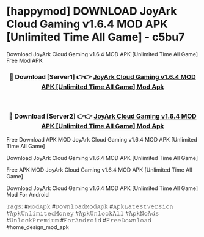 # [happymod] DOWNLOAD JoyArk Cloud Gaming v1.6.4 MOD APK [Unlimited Time All Game] - c5bu7
Download JoyArk Cloud Gaming v1.6.4 MOD APK [Unlimited Time All Game] Free Mod APK

<div align="center">
<h3>🔴 Download [Server1] 👉👉 <a href="https://apk-comot.site?title=JoyArk_Cloud_Gaming_v1.6.4_MOD_APK_[Unlimited_Time_All_Game]">JoyArk Cloud Gaming v1.6.4 MOD APK [Unlimited Time All Game] Mod Apk</a></h3><br>

<h3>🔴 Download [Server2] 👉👉 <a href="https://apk-comot.site?title=JoyArk_Cloud_Gaming_v1.6.4_MOD_APK_[Unlimited_Time_All_Game]">JoyArk Cloud Gaming v1.6.4 MOD APK [Unlimited Time All Game] Mod Apk</a></h3>
</div>


Free Download APK MOD JoyArk Cloud Gaming v1.6.4 MOD APK [Unlimited Time All Game]

Download JoyArk Cloud Gaming v1.6.4 MOD APK [Unlimited Time All Game] 

Free APK MOD JoyArk Cloud Gaming v1.6.4 MOD APK [Unlimited Time All Game] 

Download JoyArk Cloud Gaming v1.6.4 MOD APK [Unlimited Time All Game] Mod For Android

𝚃𝚊𝚐𝚜: #𝙼𝚘𝚍𝙰𝚙𝚔 #𝙳𝚘𝚠𝚗𝚕𝚘𝚊𝚍𝙼𝚘𝚍𝙰𝚙𝚔 #𝙰𝚙𝚔𝙻𝚊𝚝𝚎𝚜𝚝𝚅𝚎𝚛𝚜𝚒𝚘𝚗 #𝙰𝚙𝚔𝚄𝚗𝚕𝚒𝚖𝚒𝚝𝚎𝚍𝙼𝚘𝚗𝚎𝚢 #𝙰𝚙𝚔𝚄𝚗𝚕𝚘𝚌𝚔𝙰𝚕𝚕 #𝙰𝚙𝚔𝙽𝚘𝙰𝚍𝚜 #𝚄𝚗𝚕𝚘𝚌𝚔𝙿𝚛𝚎𝚖𝚒𝚞𝚖 #𝙵𝚘𝚛𝙰𝚗𝚍𝚛𝚘𝚒𝚍 #𝙵𝚛𝚎𝚎𝙳𝚘𝚠𝚗𝚕𝚘𝚊𝚍 #home_design_mod_apk